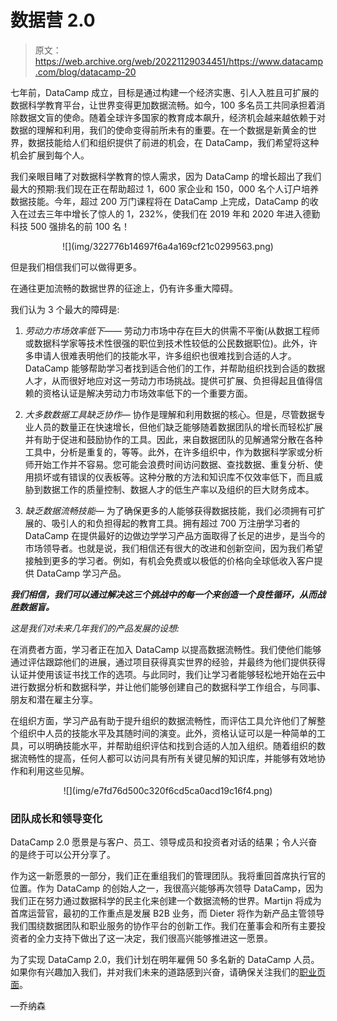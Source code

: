# 数据营 2.0

> 原文：<https://web.archive.org/web/20221129034451/https://www.datacamp.com/blog/datacamp-20>

七年前，DataCamp 成立，目标是通过构建一个经济实惠、引人入胜且可扩展的数据科学教育平台，让世界变得更加数据流畅。如今，100 多名员工共同承担着消除数据文盲的使命。随着全球许多国家的教育成本飙升，经济机会越来越依赖于对数据的理解和利用，我们的使命变得前所未有的重要。在一个数据是新黄金的世界，数据技能给人们和组织提供了前进的机会，在 DataCamp，我们希望将这种机会扩展到每个人。

我们亲眼目睹了对数据科学教育的惊人需求，因为 DataCamp 的增长超出了我们最大的预期:我们现在正在帮助超过 1，600 家企业和 150，000 名个人订户培养数据技能。今年，超过 200 万门课程将在 DataCamp 上完成，DataCamp 的收入在过去三年中增长了惊人的 1，232%，使我们在 2019 年和 2020 年进入德勤科技 500 强排名的前 100 名！

<center>![](img/322776b14697f6a4a169cf21c0299563.png)</center>

但是我们相信我们可以做得更多。

在通往更加流畅的数据世界的征途上，仍有许多重大障碍。

我们认为 3 个最大的障碍是:

1.  *劳动力市场效率低下——*
    劳动力市场中存在巨大的供需不平衡(从数据工程师或数据科学家等技术性很强的职位到技术性较低的公民数据职位)。此外，许多申请人很难表明他们的技能水平，许多组织也很难找到合适的人才。DataCamp 能够帮助学习者找到适合他们的工作，并帮助组织找到合适的数据人才，从而很好地应对这一劳动力市场挑战。提供可扩展、负担得起且值得信赖的资格认证是解决劳动力市场效率低下的一个重要方面。

2.  *大多数数据工具缺乏协作—*
    协作是理解和利用数据的核心。但是，尽管数据专业人员的数量正在快速增长，但他们缺乏能够随着数据团队的增长而轻松扩展并有助于促进和鼓励协作的工具。因此，来自数据团队的见解通常分散在各种工具中，分析是重复的，等等。此外，在许多组织中，作为数据科学家或分析师开始工作并不容易。您可能会浪费时间访问数据、查找数据、重复分析、使用损坏或有错误的仪表板等。这种分散的方法和知识库不仅效率低下，而且威胁到数据工作的质量控制、数据人才的低生产率以及组织的巨大财务成本。

3.  *缺乏数据流畅技能—*
    为了确保更多的人能够获得数据技能，我们必须拥有可扩展的、吸引人的和负担得起的教育工具。拥有超过 700 万注册学习者的 DataCamp 在提供最好的边做边学学习产品方面取得了长足的进步，是当今的市场领导者。也就是说，我们相信还有很大的改进和创新空间，因为我们希望接触到更多的学习者。例如，有机会免费或以极低的价格向全球低收入客户提供 DataCamp 学习产品。

***我们相信，我们可以通过解决这三个挑战中的每一个来创造一个良性循环，从而战胜数据盲。***

*这是我们对未来几年我们的产品发展的设想:*

在消费者方面，学习者正在加入 DataCamp 以提高数据流畅性。我们使他们能够通过评估跟踪他们的进展，通过项目获得真实世界的经验，并最终为他们提供获得认证并使用该证书找工作的选项。与此同时，我们让学习者能够轻松地开始在云中进行数据分析和数据科学，并让他们能够创建自己的数据科学工作组合，与同事、朋友和潜在雇主分享。

在组织方面，学习产品有助于提升组织的数据流畅性，而评估工具允许他们了解整个组织中人员的技能水平及其随时间的演变。此外，资格认证可以是一种简单的工具，可以明确技能水平，并帮助组织评估和找到合适的人加入组织。随着组织的数据流畅性的提高，任何人都可以访问具有所有关键见解的知识库，并能够有效地协作和利用这些见解。

<center>![](img/e7fd76d500c320f6cd5ca0acd19c16f4.png)</center>

### 团队成长和领导变化

DataCamp 2.0 愿景是与客户、员工、领导成员和投资者对话的结果；令人兴奋的是终于可以公开分享了。

作为这一新愿景的一部分，我们正在重组我们的管理团队。我将重回首席执行官的位置。作为 DataCamp 的创始人之一，我很高兴能够再次领导 DataCamp，因为我们正在努力通过数据科学的民主化来创建一个数据流畅的世界。Martijn 将成为首席运营官，最初的工作重点是发展 B2B 业务，而 Dieter 将作为新产品主管领导我们围绕数据团队和职业服务的协作平台的创新工作。我们在董事会和所有主要投资者的全力支持下做出了这一决定，我们很高兴能够推进这一愿景。

为了实现 DataCamp 2.0，我们计划在明年雇佣 50 多名新的 DataCamp 人员。如果你有兴趣加入我们，并对我们未来的道路感到兴奋，请确保关注我们的[职业页面](https://web.archive.org/web/20220630232110/https://www.datacamp.com/careers)。

—乔纳森